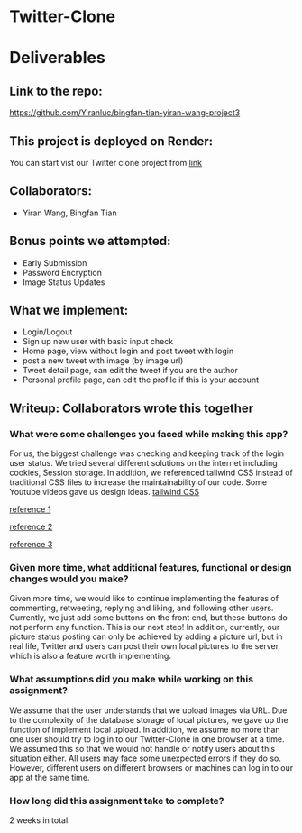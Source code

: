 # Twitter-Clone
# Deliverables
## Link to the repo:

https://github.com/Yiranluc/bingfan-tian-yiran-wang-project3

## This project is deployed on Render:

You can start vist our Twitter clone project from [link](https://twitter-clone-cm03.onrender.com/)

## Collaborators:
 - Yiran Wang, Bingfan Tian

## Bonus points we attempted:
 - Early Submission
 - Password Encryption
 - Image Status Updates

## What we implement:
 - Login/Logout
 - Sign up new user with basic input check
 - Home page, view without login and post tweet with login
 - post a new tweet with image (by image url)
 - Tweet detail page, can edit the tweet if you are the author
 - Personal profile page, can edit the profile if this is your account

## Writeup: Collaborators wrote this together
### What were some challenges you faced while making this app?
For us, the biggest challenge was checking and keeping track of the login user status. We tried several different solutions on the internet including cookies, Session storage. In addition, we referenced tailwind CSS instead of traditional CSS files to increase the maintainability of our code. Some Youtube videos gave us design ideas.
[tailwind CSS](https://tailwindcss.com/)

[reference 1](https://www.youtube.com/watch?v=P4kuSxpjA48)

[reference 2](https://www.youtube.com/watch?v=g-bY6hf6GCw)

[reference 3](https://www.youtube.com/watch?v=tSwVLJZpXyQ)

### Given more time, what additional features, functional or design changes would you make?

Given more time, we would like to continue implementing the features of commenting, retweeting, replying and liking, and following other users. Currently, we just add some buttons on the front end, but these buttons do not perform any function. This is our next step! In addition, currently, our picture status posting can only be achieved by adding a picture url, but in real life, Twitter and users can post their own local pictures to the server, which is also a feature worth implementing.


### What assumptions did you make while working on this assignment?

We assume that the user understands that we upload images via URL. Due to the complexity of the database storage of local pictures, we gave up the function of implement local upload. In addition, we assume no more than one user should try to log in to our Twitter-Clone in one browser at a time. We assumed this so that we would not handle or notify users about this situation either. All users may face some unexpected errors if they do so. However, different users on different browsers or machines can log in to our app at the same time.

### How long did this assignment take to complete?

2 weeks in total.
